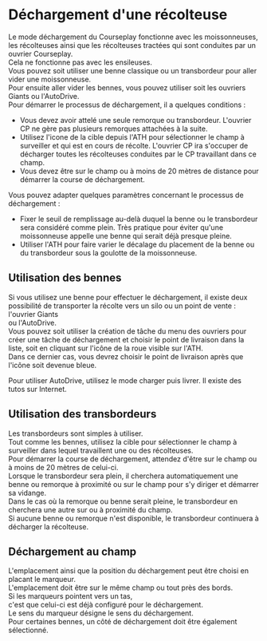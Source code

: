 # Déchargement d'une récolteuse

  
Le mode déchargement du Courseplay fonctionne avec les moissonneuses, les récolteuses ainsi que les récolteuses tractées qui sont conduites par un ouvrier Courseplay.  
Cela ne fonctionne pas avec les ensileuses.  
Vous pouvez soit utiliser une benne classique ou un transbordeur pour aller vider une moissonneuse.  
Pour ensuite aller vider les bennes, vous pouvez utiliser soit les ouvriers Giants ou l'AutoDrive.  
Pour démarrer le processus de déchargement, il a quelques conditions :  
- Vous devez avoir attelé une seule remorque ou transbordeur. L'ouvrier CP ne gère pas plusieurs remorques attachées à la suite.  
- Utilisez l'icone de la cible depuis l'ATH pour sélectionner le champ à surveiller et qui est en cours de récolte. L'ouvrier CP ira s'occuper de décharger toutes les récolteuses conduites par le CP travaillant dans ce champ.  
- Vous devez être sur le champ ou à moins de 20 mètres de distance pour démarrer la course de déchargement.  
  
Vous pouvez adapter quelques paramètres concernant le processus de déchargement :  
- Fixer le seuil de remplissage au-delà duquel la benne ou le transbordeur sera considéré comme plein. Très pratique pour éviter qu'une moissonneuse appelle une benne qui serait déjà presque pleine.  
- Utiliser l'ATH pour faire varier le décalage du placement de la benne ou du transbordeur sous la goulotte de la moissonneuse.  
  

## Utilisation des bennes
  
Si vous utilisez une benne pour effectuer le déchargement, il existe deux possibilité de transporter la récolte vers un silo ou un point de vente : l'ouvrier Giants   
ou l'AutoDrive.   
Vous pouvez soit utiliser la création de tâche du menu des ouvriers pour créer une tâche de déchargement et choisir le point de livraison dans la liste, soit en cliquant sur l'icône de la roue visible sur l'ATH.  
Dans ce dernier cas, vous devrez choisir le point de livraison après que l'icône soit devenue bleue.  
  
Pour utiliser AutoDrive, utilisez le mode charger puis livrer. Il existe des tutos sur Internet.  

## Utilisation des transbordeurs
  
Les transbordeurs sont simples à utiliser.  
Tout comme les bennes, utilisez la cible pour sélectionner le champ à surveiller dans lequel travaillent une ou des récolteuses.  
Pour démarrer la course de déchargement, attendez d'être sur le champ ou à moins de 20 mètres de celui-ci.  
Lorsque le transbordeur sera plein, il cherchera automatiquement une benne ou remorque à proximité ou sur le champ pour s'y diriger et démarrer sa vidange.  
Dans le cas où la remorque ou benne serait pleine, le transbordeur en cherchera une autre sur ou à proximité du champ.  
Si aucune benne ou remorque n'est disponible, le transbordeur continuera à décharger la récolteuse.  

## Déchargement au champ
  
L'emplacement ainsi que la position du déchargement peut être choisi en placant le marqueur.  
L'emplacement doit être sur le même champ ou tout près des bords.  
Si les marqueurs pointent vers un tas,   
c'est que celui-ci est déjà configuré pour le déchargement.  
Le sens du marqueur désigne le sens du déchargement.  
Pour certaines bennes, un côté de déchargement doit être également sélectionné.  

